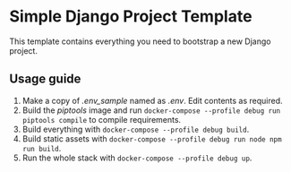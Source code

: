 # Simple Django Project Template

This template contains everything you need to bootstrap a new Django project.

## Usage guide

1. Make a copy of *.env_sample* named as *.env*. Edit contents as required.
2. Build the *piptools* image and run `docker-compose --profile debug run piptools compile` to compile requirements.
3. Build everything with `docker-compose --profile debug build`.
4. Build static assets with `docker-compose --profile debug run node npm run build`.
5. Run the whole stack with `docker-compose --profile debug up`.